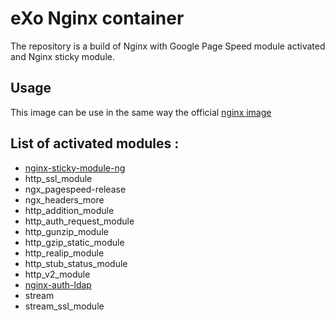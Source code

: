 # eXo Nginx container

The repository is a build of Nginx with Google Page Speed module activated and Nginx sticky module.

## Usage

This image can be use in the same way the official [nginx image](https://hub.docker.com/_/nginx/)

## List of activated modules :

* [nginx-sticky-module-ng](https://github.com/Refinitiv/nginx-sticky-module-ng.git)
* http_ssl_module
* ngx_pagespeed-release
* ngx_headers_more
* http_addition_module
* http_auth_request_module
* http_gunzip_module
* http_gzip_static_module
* http_realip_module
* http_stub_status_module
* http_v2_module
* [nginx-auth-ldap](https://github.com/kvspb/nginx-auth-ldap.git)
* stream 
* stream_ssl_module
